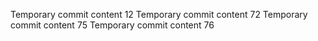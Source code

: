 Temporary commit content 12
Temporary commit content 72
Temporary commit content 75
Temporary commit content 76
